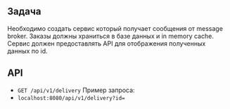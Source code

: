 ## Задача
Необходимо создать сервис который получает сообщения от message broker. Заказы должны храниться в базе данных и in memory cache. Сервис должен предоставлять API для отображения полученных данных по id.

## API
* `GET /api/v1/delivery`
Пример запроса:
* `localhost:8080/api/v1/delivery?id=`
